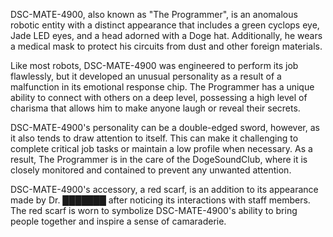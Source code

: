 DSC-MATE-4900, also known as "The Programmer", is an anomalous robotic entity with a distinct appearance that includes a green cyclops eye, Jade LED eyes, and a head adorned with a Doge hat. Additionally, he wears a medical mask to protect his circuits from dust and other foreign materials. 

Like most robots, DSC-MATE-4900 was engineered to perform its job flawlessly, but it developed an unusual personality as a result of a malfunction in its emotional response chip. The Programmer has a unique ability to connect with others on a deep level, possessing a high level of charisma that allows him to make anyone laugh or reveal their secrets.

DSC-MATE-4900's personality can be a double-edged sword, however, as it also tends to draw attention to itself. This can make it challenging to complete critical job tasks or maintain a low profile when necessary. As a result, The Programmer is in the care of the DogeSoundClub, where it is closely monitored and contained to prevent any unwanted attention.

DSC-MATE-4900's accessory, a red scarf, is an addition to its appearance made by Dr. ███████ after noticing its interactions with staff members. The red scarf is worn to symbolize DSC-MATE-4900's ability to bring people together and inspire a sense of camaraderie.